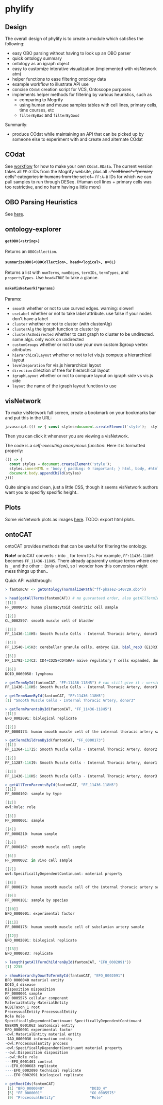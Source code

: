 # phylify

## Design

The overall design of phylify is to create a module which satisfies the following:

- easy OBO parsing without having to look up an OBO parser
- quick ontology summary
- ontology as an igraph object
- easy to customize interative visualization (implemented with visNetwork atm)
- helper functions to ease filtering ontology data
- example workflow to illustrate API use
- concise `COdat` creation script for VCS, Ontoscope purposes
- implements helper methods for filtering by various heuristics, such as
  - comparing to Mogrify
  - using human and mouse samples tables with cell lines, primary cells, time courses, etc
  - `filterByBad` and `filterByGood`

Summarily:
- produce COdat while maintaining an API that can be picked up by someone else
to experiment with and create and alternate COdat

## COdat

See [workflow](https://github.com/hyginn/Ontoscope/blob/master/phylify/workflow.r)
for how to make your own `COdat.RData`. The current version takes all `FF:X` IDs
from the Mogrify website, plus all ~~~"cell lines"+"primary cells" categories
in humans from the set of~~~ `FF:A-B` IDs for which we can pull samples to run
through DESeq. (Human cell lines + primary cells was too restrictive, and no harm
having a little more)

## OBO Parsing Heuristics

See [here](https://github.com/hyginn/Ontoscope/blob/master/phylify/obo-heuristic.md).

## ontology-explorer

#### `getOBO(<string>)`

Returns an `OBOCollection`.

#### `summarizeOBO(<OBOCollection>, head=<logical>, n=6L)`

Returns a list with `numTerms`, `numEdges`, `termIDs`, `termTypes`, and `propertyTypes`.
Use `head=TRUE` to take a glance.

#### `makeVisNetwork(*params)`

Params:
- `smooth` <logical> whether or not to use curved edges. warning: slower!
- `useLabel` <logical> whether or not to take label attribute. use false if your nodes don't have a label
- `cluster` <logical> whether or not to cluster (with clusterAlg)
- `clusterAlg` <FUN> the igraph function to cluster by
- `clusterAsUndirected` <logical> whether to cast graph to cluster to be undirected. some algs. only work on undirected
- `customGroups` <logical> whether or not to use your own custom $group vertex attributes
- `hierarchicalLayout` <logical> whether or not to let vis.js compute a hierarchical layout
- `levelSeparation` <number> for vis.js hierarchical layout
- `direction` <string> direction of tree for hierarchical layout
- `igraphLayout` <logical> whether or not to compure layout on igraph side vs vis.js side
- `layout` <string> the name of the igraph layout function to use

## visNetwork

To make visNetwork full screen, create a bookmark on your bookmarks bar and put
this in the URL:

```js
javascript:(() => { const styles=document.createElement('style');  styles.innerHTML = 'body { padding: 0 !important; } html, body, #htmlwidget_container, .visNetwork { height: 100% !important; }'; document.body.appendChild(styles) })()
```

Then you can click it whenever you are viewing a visNetwork.

The code is a *self-executing anonymous function*. Here it is formatted properly:
```js
(() => {
  const styles = document.createElement('style');
  styles.innerHTML = 'body { padding: 0 !important; } html, body, #htmlwidget_container, .visNetwork { height: 100% !important; }';
  document.body.appendChild(styles)
})()
```

Quite simple and clean, just a little CSS, though it seems visNetwork authors want you to specifiy specific height..

## Plots

Some visNetwork plots as images [here](https://github.com/hyginn/Ontoscope/blob/master/phylify/plots).
TODO: export html plots.

## ontoCAT

ontoCAT provides methods that can be useful for filtering the ontology.

**Note!** ontoCAT converts `:` into `_` for term IDs. For example,
`FF:11436-118H5` becomes `FF_11436-118H5`. There already apparently unique
terms where one is `_` and the other `:` (only a few), so I wonder how this
conversion might mess things up then..

Quick API walkthrough:

```r
> fantomCAT <- getOntology(normalizePath("ff-phase2-140729.obo"))

> head(getAllTerms(fantomCAT)) # no guaranteed order, also getAllTermIds
[[1]]
FF_0000045: human plasmacytoid dendritic cell sample

[[2]]
CL_0002597: smooth muscle cell of bladder

[[3]]
FF_11436-118H5: Smooth Muscle Cells - Internal Thoracic Artery, donor3

[[4]]
FF_13540-145H3: cerebellar granule cells, embryo E18, biol_rep3 (E13R3)

[[5]]
FF_11793-124C2: CD4+CD25+CD45RA+ naive regulatory T cells expanded, donor1

[[6]]
DOID_0060058: lymphoma

> getTermById(fantomCAT, "FF:11436-118H5") # can still give it : version
FF_11436-118H5: Smooth Muscle Cells - Internal Thoracic Artery, donor3

> getTermNameById(fantomCAT, "FF:11436-118H5")
[1] "Smooth Muscle Cells - Internal Thoracic Artery, donor3"

> getTermParentsById(fantomCAT, "FF_11436-118H5")
[[1]]
EFO_0002091: biological replicate

[[2]]
FF_0000173: human smooth muscle cell of the internal thoracic artery sample

> getTermChildrenById(fantomCAT, "FF_0000173")
[[1]]
FF_11364-117I5: Smooth Muscle Cells - Internal Thoracic Artery, donor2

[[2]]
FF_11287-116I9: Smooth Muscle Cells - Internal Thoracic Artery, donor1

[[3]]
FF_11436-118H5: Smooth Muscle Cells - Internal Thoracic Artery, donor3

> getAllTermParentsById(fantomCAT, "FF_11436-118H5")
[[1]]
FF_0000102: sample by type

[[2]]
owl:Role: role

[[3]]
FF_0000001: sample

[[4]]
FF_0000210: human sample

[[5]]
FF_0000167: smooth muscle cell sample

[[6]]
FF_0000002: in vivo cell sample

[[7]]
owl:SpecificallyDependentContinuant: material property

[[8]]
FF_0000173: human smooth muscle cell of the internal thoracic artery sample

[[9]]
FF_0000101: sample by species

[[10]]
EFO_0000001: experimental factor

[[11]]
FF_0000175: human smooth muscle cell of subclavian artery sample

[[12]]
EFO_0002091: biological replicate

[[13]]
EFO_0000683: replicate

> length(getAllTermChildrenById(fantomCAT, "EFO_0002091"))
[1] 2255

> showHierarchyDownToTermById(fantomCAT, "EFO_0002091")
BFO_0000040 material entity
DOID_4 disease
Disposition Disposition
FF_0000001 sample
GO_0005575 cellular_component
MaterialEntity MaterialEntity
NCBITaxon_1 root
ProcessualEntity ProcessualEntity
Role Role
SpecificallyDependentContinuant SpecificallyDependentContinuant
UBERON_0001062 anatomical entity
EFO_0000001 experimental factor
-owl:MaterialEntity material entity
-IAO_0000030 information entity
-owl:ProcessualEntity process
-owl:SpecificallyDependentContinuant material property
--owl:Disposition disposition
--owl:Role role
---EFO_0001461 control
---EFO_0000683 replicate
----EFO_0002090 technical replicate
----EFO_0002091 biological replicate

> getRootIds(fantomCAT)
 [1] "BFO_0000040"                     "DOID_4"                          "Disposition"                     "EFO_0000001"                    
 [5] "FF_0000001"                      "GO_0005575"                      "MaterialEntity"                  "NCBITaxon_1"                    
 [9] "ProcessualEntity"                "Role"                            "SpecificallyDependentContinuant" "UBERON_0001062"
```
